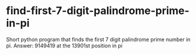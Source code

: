 # find-first-7-digit-palindrome-prime-in-pi
Short python program that finds the first 7 digit palindrome prime number in pi. Answer: 9149419 at the 13901st position in pi
